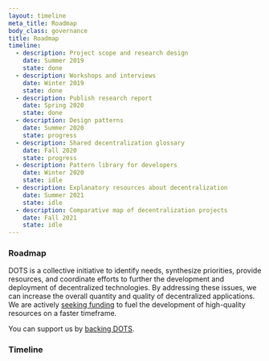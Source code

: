 ```yaml
---
layout: timeline
meta_title: Roadmap
body_class: governance
title: Roadmap
timeline:
  - description: Project scope and research design
    date: Summer 2019
    state: done
  - description: Workshops and interviews
    date: Winter 2019
    state: done
  - description: Publish research report
    date: Spring 2020
    state: done
  - description: Design patterns 
    date: Summer 2020
    state: progress
  - description: Shared decentralization glossary
    date: Fall 2020
    state: progress
  - description: Pattern library for developers
    date: Winter 2020
    state: idle
  - description: Explanatory resources about decentralization
    date: Summer 2021
    state: idle
  - description: Comparative map of decentralization projects
    date: Fall 2021
    state: idle
---
```


### Roadmap

DOTS is a collective initiative to identify needs, synthesize priorities,
provide resources, and coordinate efforts to further the development and
deployment of decentralized technologies. By addressing these issues, we can
increase the overall quantity and quality of decentralized applications. We are
actively [seeking funding](/support-us) to fuel the development of high-quality
resources on a faster timeframe.

You can support us by <a href="/support-us">backing DOTS</a>.

### Timeline
